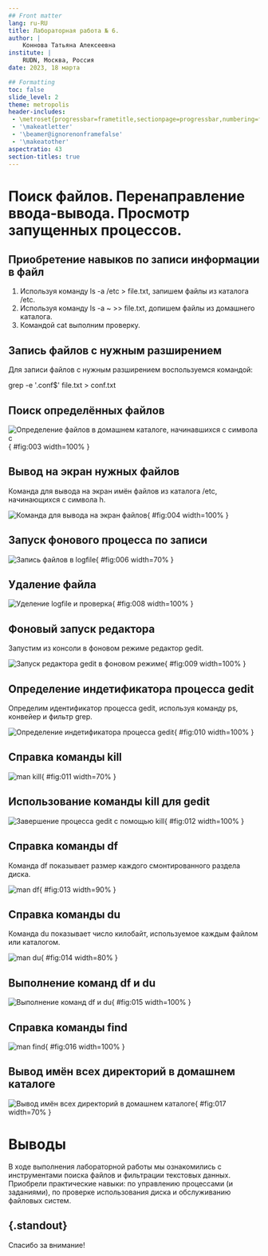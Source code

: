 ```yaml
---
## Front matter
lang: ru-RU
title: Лабораторная работа № 6.
author: |
	Коннова Татьяна Алексеевна
institute: |
	RUDN, Москва, Россия
date: 2023, 18 марта

## Formatting
toc: false
slide_level: 2
theme: metropolis
header-includes: 
 - \metroset{progressbar=frametitle,sectionpage=progressbar,numbering=fraction}
 - '\makeatletter'
 - '\beamer@ignorenonframefalse'
 - '\makeatother'
aspectratio: 43
section-titles: true
---
```


# Поиск файлов. Перенаправление ввода-вывода. Просмотр запущенных процессов.

## Приобретение навыков по записи информации в файл

1. Используя команду ls -a /etc > file.txt, запишем файлы из каталога /etc.
2. Используя команду ls -a ~ >> file.txt, допишем файлы из домашнего каталога.
3. Командой cat выполним проверку.

## Запись файлов с нужным разширением

Для записи файлов с нужным разширением воспользуемся командой:

grep -e '\.conf$' file.txt > conf.txt

## Поиск определённых файлов 

![Определение файлов в домашнем каталоге, начинавшихся с символа c](image/3.png){ #fig:003 width=100% }

## Вывод на экран нужных файлов

Команда для вывода на экран имён файлов из каталога /etc, начинающихся с символа h.

![Команда для вывода на экран файлов](image/4.png){ #fig:004 width=100% }

## Запуск фонового процесса по записи

![Запись файлов в logfile](image/6.png){ #fig:006 width=70% }


## Удаление файла
	
![Уделение logfile и проверка](image/8.png){ #fig:008 width=100% }

## Фоновый запуск редактора

Запустим из консоли в фоновом режиме редактор gedit.

![Запуск редактора gedit в фоновом режиме](image/9.png){ #fig:009 width=100% }

## Определение индетификатора процесса gedit

Определим идентификатор процесса gedit, используя команду ps, конвейер и фильтр grep.

![Определение индетификатора процесса gedit](image/10.png){ #fig:010 width=100% }

## Справка команды kill

![man kill](image/11.png){ #fig:011 width=70% }

## Использование команды kill для gedit
    	
![Завершение процесса gedit с помощью kill](image/12.png){ #fig:012 width=100% }

## Справка команды df

Команда df показывает размер каждого смонтированного раздела диска.

![man df](image/13.png){ #fig:013 width=90% }

## Справка команды du

Команда du показывает число килобайт, используемое каждым файлом или каталогом.

![man du](image/14.png){ #fig:014 width=80% }

## Выполнение команд df и du

![Выполнение команд df и du](image/15.png){ #fig:015 width=100% }

## Справка команды find

![man find](image/16.png){ #fig:016 width=100% }

## Вывод имён всех директорий в домашнем каталоге

![Вывод имён всех директорий в домашнем каталоге](image/17.png){ #fig:017 width=70% }

# Выводы

В ходе выполнения лабораторной работы мы ознакомились с инструментами поиска файлов и фильтрации текстовых данных. Приобрели практические навыки: по управлению процессами (и заданиями), по проверке использования диска и обслуживанию файловых систем.


## {.standout}

Спасибо за внимание!
